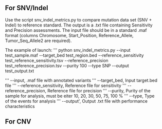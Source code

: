 ## For SNV/Indel
Use the script snv_indel_metrics.py to compare mutation data set (SNV + Indel) to reference standard. The output is a .txt file containing Sensitivity and Precision assessments. 
The input file should be in a standard .maf format (columns Chromosome, Start_Position, Reference_Allele, Tumor_Seq_Allele2 are required). 

The example of launch:
''' python snv_indel_metrics.py --input test_sample.maf --target_bed test_region.bed --reference_sensitivity test_reference_sensitivity.tsv --reference_precision test_reference_precision.tsv --purity 100 --type SNP --output test_output.txt

''' --input, .maf file with annotated variants
''' --target_bed, Input target.bed file
''' --reference_sensitivity, Reference file for sensitivity
''' --reference_precision, Reference file for precision
''' --purity, Purity of the sample for analysis, must be eiter 10, 20, 30, 50, 75, 100 %
''' --type, Type of the events for analysis
''' --output', Output .txt file with performance characteristics

## For CNV


